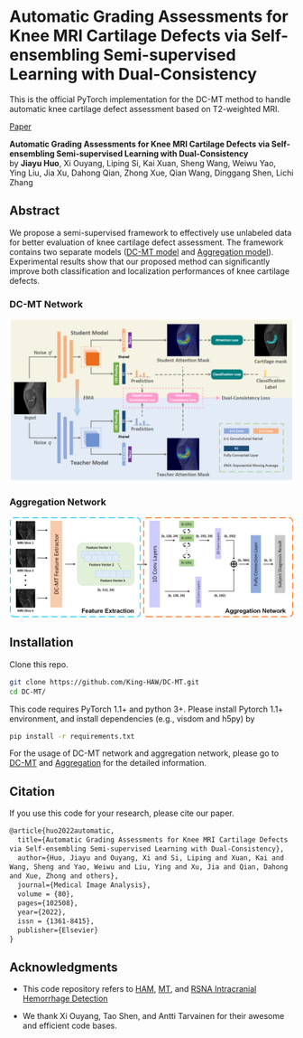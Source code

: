 # Automatic Grading Assessments for Knee MRI Cartilage Defects via Self-ensembling Semi-supervised Learning with Dual-Consistency

This is the official PyTorch implementation for the DC-MT method to handle automatic knee cartilage defect assessment based on T2-weighted MRI.

[Paper](https://www.sciencedirect.com/science/article/abs/pii/S1361841522001554)

**Automatic Grading Assessments for Knee MRI Cartilage Defects via Self-ensembling Semi-supervised Learning with Dual-Consistency**<br>
by **Jiayu Huo**, Xi Ouyang, Liping Si, Kai Xuan, Sheng Wang, Weiwu Yao, Ying Liu, Jia Xu, Dahong Qian, Zhong Xue, Qian Wang, Dinggang Shen, Lichi Zhang<br>

## Abstract
We propose a semi-supervised framework to effectively use unlabeled data for better evaluation of knee cartilage defect assessment. The framework contains two separate models ([DC-MT model](DC-MT/README.md) and [Aggregation model](Aggregation-Network/README.md)). Experimental results show that our proposed method can significantly improve both classification and localization performances of knee cartilage defects.

### DC-MT Network
![Teaser image](figures/dc_mt.png)

### Aggregation Network
![Teaser image](figures/aggregation_network.png)


## Installation
Clone this repo.
```bash
git clone https://github.com/King-HAW/DC-MT.git
cd DC-MT/
```
This code requires PyTorch 1.1+ and python 3+. Please install Pytorch 1.1+ environment, and install dependencies (e.g., visdom and h5py) by
```bash
pip install -r requirements.txt
```

For the usage of DC-MT network and aggregation network, please go to [DC-MT](DC-MT/README.md) and [Aggregation](Aggregation-Network/README.md) for the detailed information.

## Citation
If you use this code for your research, please cite our paper.
```
@article{huo2022automatic,
  title={Automatic Grading Assessments for Knee MRI Cartilage Defects via Self-ensembling Semi-supervised Learning with Dual-Consistency},
  author={Huo, Jiayu and Ouyang, Xi and Si, Liping and Xuan, Kai and Wang, Sheng and Yao, Weiwu and Liu, Ying and Xu, Jia and Qian, Dahong and Xue, Zhong and others},
  journal={Medical Image Analysis},
  volume = {80},
  pages={102508},
  year={2022},
  issn = {1361-8415},
  publisher={Elsevier}
}
```

## Acknowledgments
- This code repository refers to [HAM](https://github.com/oyxhust/HAM), [MT](https://github.com/CuriousAI/mean-teacher), and [RSNA Intracranial Hemorrhage Detection](https://github.com/SeuTao/RSNA2019_Intracranial-Hemorrhage-Detection)

- We thank Xi Ouyang, Tao Shen, and Antti Tarvainen for their awesome and efficient code bases.